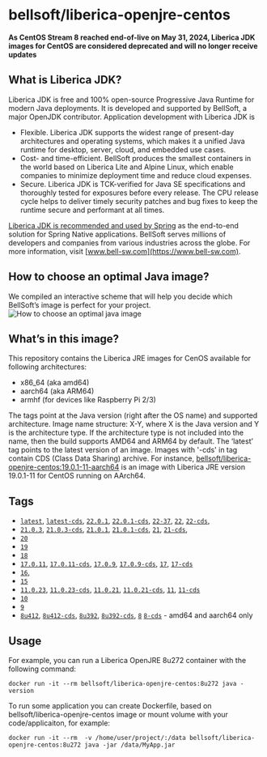 # bellsoft/liberica-openjre-centos

**As CentOS Stream 8 reached end-of-live on May 31, 2024, Liberica JDK images for CentOS are considered deprecated and will no longer receive updates**

## What is Liberica JDK?
Liberica JDK is free and 100% open-source Progressive Java Runtime for modern Java deployments. It is developed and supported by BellSoft, a major OpenJDK contributor. Application development with Liberica JDK is

*  Flexible. Liberica JDK supports the widest range of present-day architectures and operating systems, which makes it a unified Java runtime for desktop, server, cloud, and embedded use cases.
* Cost- and time-efficient. BellSoft produces the smallest containers in the world based on Liberica Lite and Alpine Linux, which enable companies to minimize deployment time and reduce cloud expenses.
* Secure. Liberica JDK is TCK-verified for Java SE specifications and thoroughly tested for exposures before every release. The CPU release cycle helps to deliver timely security patches and bug fixes to keep the runtime secure and performant at all times.

[Liberica JDK is recommended and used by Spring](https://spring.io/quickstart) as the end-to-end solution for Spring Native applications.
BellSoft serves millions of developers and companies from various industries across the globe. For more information, visit [www.bell-sw.com](https://www.bell-sw.com).

## How to choose an optimal Java image?

We compiled an interactive scheme that will help you decide which BellSoft’s image is perfect for your project.
![How to choose an optimal java image](https://download.bell-sw.com/static/images/how-to-choose-optimal-java-image.jpg)


## What’s in this image?

This repository contains the Liberica JRE images for CenOS available for following architectures:

* x86_64 (aka amd64)
* aarch64 (aka ARM64)
* armhf (for devices like Raspberry Pi 2/3)

The tags point at the Java version (right after the OS name) and supported architecture.
Image name structure:
X-Y,
where X is the Java version and Y is the architecture type. If the architecture type is not included into the name, then the build supports AMD64 and ARM64 by default.
The ‘latest’ tag points to the latest version of an image. Images with '-cds' in tag contain CDS (Class Data Sharing) archive.
For instance, [bellsoft/liberica-openjre-centos:19.0.1-11-aarch64](https://hub.docker.com/layers/bellsoft/liberica-openjre-centos/19.0.1-11-aarch64/images/sha256-5eaf63d8ac0ea04ae7362be1b4d8c0a83da60edb317b107a23395e622419af26?context=explore) is an image with Liberica JRE version 19.0.1-11 for CentOS running on AArch64.

## Tags

* [`latest`](https://github.com/bell-sw/Liberica/blob/master/docker/repos/liberica-openjre-centos/22/Dockerfile),
[`latest-cds`](https://github.com/bell-sw/Liberica/blob/master/docker/repos/liberica-openjre-centos/22/Dockerfile),
[`22.0.1`](https://github.com/bell-sw/Liberica/blob/master/docker/repos/liberica-openjre-centos/22/Dockerfile),
[`22.0.1-cds`](https://github.com/bell-sw/Liberica/blob/master/docker/repos/liberica-openjre-centos/22/Dockerfile),
[`22-37`](https://github.com/bell-sw/Liberica/blob/master/docker/repos/liberica-openjre-centos/22/Dockerfile),
[`22`](https://github.com/bell-sw/Liberica/blob/master/docker/repos/liberica-openjre-centos/22/Dockerfile),
[`22-cds`](https://github.com/bell-sw/Liberica/blob/master/docker/repos/liberica-openjre-centos/22/Dockerfile),
* [`21.0.3`](https://github.com/bell-sw/Liberica/blob/master/docker/repos/liberica-openjre-centos/21/Dockerfile),
[`21.0.3-cds`](https://github.com/bell-sw/Liberica/blob/master/docker/repos/liberica-openjre-centos/21/Dockerfile),
[`21.0.1`](https://github.com/bell-sw/Liberica/blob/master/docker/repos/liberica-openjre-centos/21/Dockerfile),
[`21.0.1-cds`](https://github.com/bell-sw/Liberica/blob/master/docker/repos/liberica-openjre-centos/21/Dockerfile),
[`21`](https://github.com/bell-sw/Liberica/blob/master/docker/repos/liberica-openjre-centos/21/Dockerfile),
[`21-cds`](https://github.com/bell-sw/Liberica/blob/master/docker/repos/liberica-openjre-centos/21/Dockerfile),
* [`20`](https://github.com/bell-sw/Liberica/blob/master/docker/repos/liberica-openjre-centos/old/20/Dockerfile)
* [`19`](https://github.com/bell-sw/Liberica/blob/master/docker/repos/liberica-openjre-centos/old/19/Dockerfile)
* [`18`](https://github.com/bell-sw/Liberica/blob/master/docker/repos/liberica-openjre-centos/old/18/Dockerfile)
* [`17.0.11`](https://github.com/bell-sw/Liberica/blob/master/docker/repos/liberica-openjre-centos/17/Dockerfile),
[`17.0.11-cds`](https://github.com/bell-sw/Liberica/blob/master/docker/repos/liberica-openjre-centos/17/Dockerfile),
[`17.0.9`](https://github.com/bell-sw/Liberica/blob/master/docker/repos/liberica-openjre-centos/17/Dockerfile),
[`17.0.9-cds`](https://github.com/bell-sw/Liberica/blob/master/docker/repos/liberica-openjre-centos/17/Dockerfile),
[`17`](https://github.com/bell-sw/Liberica/blob/master/docker/repos/liberica-openjre-centos/17/Dockerfile),
[`17-cds`](https://github.com/bell-sw/Liberica/blob/master/docker/repos/liberica-openjre-centos/17/Dockerfile)
* [`16`](https://github.com/bell-sw/Liberica/blob/master/docker/repos/liberica-openjre-centos/old/16/Dockerfile),
* [`15`](https://github.com/bell-sw/Liberica/blob/master/docker/repos/liberica-openjre-centos/old/15/Dockerfile)
* [`11.0.23`](https://github.com/bell-sw/Liberica/blob/master/docker/repos/liberica-openjre-centos/11/Dockerfile),
[`11.0.23-cds`](https://github.com/bell-sw/Liberica/blob/master/docker/repos/liberica-openjre-centos/11/Dockerfile),
[`11.0.21`](https://github.com/bell-sw/Liberica/blob/master/docker/repos/liberica-openjre-centos/11/Dockerfile),
[`11.0.21-cds`](https://github.com/bell-sw/Liberica/blob/master/docker/repos/liberica-openjre-centos/11/Dockerfile),
[`11`](https://github.com/bell-sw/Liberica/blob/master/docker/repos/liberica-openjre-centos/11/Dockerfile),
[`11-cds`](https://github.com/bell-sw/Liberica/blob/master/docker/repos/liberica-openjre-centos/11/Dockerfile)
* [`10`](https://github.com/bell-sw/Liberica/blob/master/docker/repos/liberica-openjre-centos/old/10.0.2/Dockerfile)
* [`9`](https://github.com/bell-sw/Liberica/blob/master/docker/repos/liberica-openjre-centos/old/9.0.4/Dockerfile)
* [`8u412`](https://github.com/bell-sw/Liberica/blob/master/docker/repos/liberica-openjre-centos/8/Dockerfile),
[`8u412-cds`](https://github.com/bell-sw/Liberica/blob/master/docker/repos/liberica-openjre-centos/8/Dockerfile),
[`8u392`](https://github.com/bell-sw/Liberica/blob/master/docker/repos/liberica-openjre-centos/8/Dockerfile),
[`8u392-cds`](https://github.com/bell-sw/Liberica/blob/master/docker/repos/liberica-openjre-centos/8/Dockerfile),
[`8`](https://github.com/bell-sw/Liberica/blob/master/docker/repos/liberica-openjre-centos/8/Dockerfile)
[`8-cds`](https://github.com/bell-sw/Liberica/blob/master/docker/repos/liberica-openjre-centos/8/Dockerfile) - amd64 and aarch64 only

## Usage

For example, you can run a Liberica OpenJRE 8u272 container with the following command:

 `docker run -it --rm bellsoft/liberica-openjre-centos:8u272 java -version`

To run some application you can create Dockerfile, based on bellsoft/liberica-openjre-centos image or mount volume with your code/applicaiton, for example:

 `docker run -it --rm  -v /home/user/project/:/data bellsoft/liberica-openjre-centos:8u272 java -jar /data/MyApp.jar`
